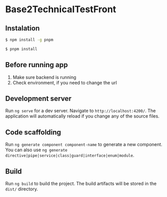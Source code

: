 # Base2TechnicalTestFront

## Instalation
```bash
$ npm install -g pnpm

$ pnpm install
```

## Before running app
1. Make sure backend is running
2. Check environment, if you need to change the url

## Development server

Run `ng serve` for a dev server. Navigate to `http://localhost:4200/`. The application will automatically reload if you change any of the source files.

## Code scaffolding

Run `ng generate component component-name` to generate a new component. You can also use `ng generate directive|pipe|service|class|guard|interface|enum|module`.

## Build

Run `ng build` to build the project. The build artifacts will be stored in the `dist/` directory.
